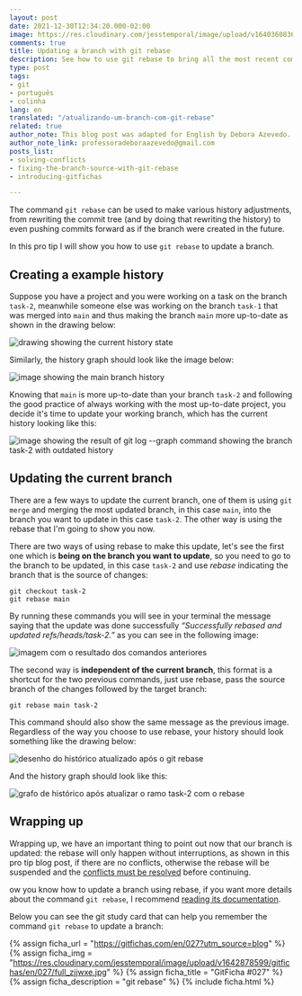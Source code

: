```yaml
---
layout: post
date: 2021-12-30T12:34:20.000-02:00
image: https://res.cloudinary.com/jesstemporal/image/upload/v1640360836/covers/pro_tip_voc9gk.png
comments: true
title: Updating a branch with git rebase
description: See how to use git rebase to bring all the most recent commits to your current branch
type: post
tags:
- git
- português
- colinha
lang: en
translated: "/atualizando-um-branch-com-git-rebase"
related: true
author_note: This blog post was adapted for English by Debora Azevedo.
author_note_link: professoradeboraazevedo@gmail.com
posts_list:
- solving-conflicts
- fixing-the-branch-source-with-git-rebase
- introducing-gitfichas

---
```

The command `git rebase` can be used to make various history adjustments, from rewriting the commit tree (and by doing that rewriting the history) to even pushing commits forward as if the branch were created in the future.

In this pro tip I will show you how to use `git rebase` to update a branch.

## Creating a example history

Suppose you have a project and you were working on a task on the branch `task-2`, meanwhile someone else was working on the branch `task-1` that was merged into `main` and thus making the branch `main` more up-to-date as shown in the drawing below:

![drawing showing the current history state](https://res.cloudinary.com/jesstemporal/image/upload/v1643385730/git-rebase-ajustar-origem/branches-before-rebase_c489n4.jpg)

Similarly, the history graph should look like the image below:

![image showing the main branch history](https://res.cloudinary.com/jesstemporal/image/upload/v1643384524/git-rebase-ajustar-origem/branch-main-merged-fig8_n2eqqq.png)

Knowing that `main` is more up-to-date than your branch `task-2` and following the good practice of always working with the most up-to-date project, you decide it's time to update your working branch, which has the current history looking like this:

![image showing the result of git log --graph command showing the branch task-2 with outdated history](https://res.cloudinary.com/jesstemporal/image/upload/v1643382297/git-rebase-ajustar-origem/git-log-graph-correct-branch-fig7_ikzqld.png)

## Updating the current branch

There are a few ways to update the current branch, one of them is using `git merge` and merging the most updated branch, in this case `main`, into the branch you want to update in this case `task-2`. The other way is using the rebase that I'm going to show you now.

There are two ways of using rebase to make this update, let's see the first one which is **being on the branch you want to update**, so you need to go to the branch to be updated, in this case `task-2` and use _rebase_ indicating the branch that is the source of changes:

```console
git checkout task-2
git rebase main
```

By running these commands you will see in your terminal the message  saying that the update was done successfully *“Successfully rebased and updated refs/heads/task-2.”* as you can see in the following image:

![imagem com o resultado dos comandos anteriores](https://res.cloudinary.com/jesstemporal/image/upload/v1643385014/git-rebase-ajustar-origem/git-rebase-branch-fig9_hdqtcm.png)

The second way is **independent of the current branch**, this format is a shortcut for the two previous commands, just use rebase, pass the source branch of the changes followed by the target branch:

```console
git rebase main task-2
```

This command should also show the same message as the previous image. Regardless of the way you choose to use rebase, your history should look something like the drawing below:

![desenho do histórico atualizado após o git rebase](https://res.cloudinary.com/jesstemporal/image/upload/v1643385730/git-rebase-ajustar-origem/branches-after-rebase_silptx.jpg)

And the history graph should look like this:

![grafo de histórico após atualizar o ramo task-2 com o rebase](https://res.cloudinary.com/jesstemporal/image/upload/v1643385265/git-rebase-ajustar-origem/updated-history-after-git-reabse-fig10_wmpoha.png)

## Wrapping up

Wrapping up, we have an important thing to point out now that our branch is updated: the rebase will only happen without interruptions, as shown in this pro tip blog post, if there are no conflicts, otherwise the rebase will be suspended and the [conflicts must be resolved]() before continuing.

ow you know how to update a branch using rebase, if you want more details about the command `git rebase`, I recommend [reading its documentation](https://git-scm.com/docs/git-rebase/).

Below you can see the git study card that can help you remember the command `git rebase` to update a branch:

{% assign ficha_url = "https://gitfichas.com/en/027?utm_source=blog" %}
{% assign ficha_img = "https://res.cloudinary.com/jesstemporal/image/upload/v1642878599/gitfichas/en/027/full_zjjwxe.jpg" %}
{% assign ficha_title = "GitFicha #027" %}
{% assign ficha_description = "git rebase" %}
{% include ficha.html %}